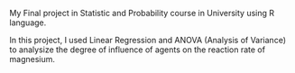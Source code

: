 My Final project in Statistic and Probability course in University using R language.

In this project, I used Linear Regression and ANOVA (Analysis of Variance) to analysize the degree of influence of agents on the reaction rate of magnesium.
